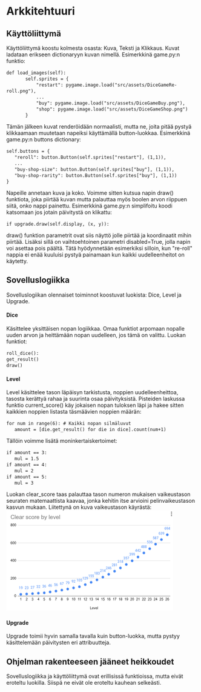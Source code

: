 # Arkkitehtuuri

## Käyttöliittymä
Käyttöliittymä koostu kolmesta osasta: Kuva, Teksti ja Klikkaus.
Kuvat ladataan erikseen dictionaryyn kuvan nimellä. Esimerkkinä game.py:n funktio:
```
def load_images(self):
       self.sprites = {
           "restart": pygame.image.load("src/assets/DiceGameRe-roll.png"),
           ...
           "buy": pygame.image.load("src/assets/DiceGameBuy.png"),
           "shop": pygame.image.load("src/assets/DiceGameShop.png")
       }
```

Tämän jälkeen kuvat renderöidään normaalisti, mutta ne, joita pitää pystyä klikkaamaan muutetaan napeiksi käyttämällä button-luokkaa. Esimerkkinä game.py:n buttons dictionary:
```
self.buttons = {
   "reroll": button.Button(self.sprites["restart"], (1,1)),
   ...
   "buy-shop-size": button.Button(self.sprites["buy"], (1,1)),
   "buy-shop-rarity": button.Button(self.sprites["buy"], (1,1))
}
```
Napeille annetaan kuva ja koko. Voimme sitten kutsua napin draw() funktiota, joka piirtää kuvan mutta palauttaa myös boolen arvon riippuen siitä, onko nappi painettu. Esimerkkinä game.py:n simplifoitu koodi katsomaan jos jotain päivitystä on klikattu:
```
if upgrade.draw(self.display, (x, y)):
```
draw() funktion parametrit ovat siis näyttö jolle piirtää ja koordinaatit mihin piirtää. Lisäksi sillä on vaihtoehtoinen parametri disabled=True, jolla napin voi asettaa pois päältä. Tätä hyödynnetään esimerkiksi silloin, kun "re-roll" nappia ei enää kuuluisi pystyä painamaan kun kaikki uudelleenheitot on käytetty.

## Sovelluslogiikka
Sovelluslogiikan olennaiset toiminnot koostuvat luokista: Dice, Level ja Upgrade.

#### Dice
Käsittelee yksittäisen nopan logiikkaa. Omaa funktiot arpomaan nopalle uuden arvon ja heittämään nopan uudelleen, jos tämä on valittu. Luokan funktiot:
```
roll_dice():
get_result()
draw()
```

#### Level
Level käsittelee tason läpäisyn tarkistusta, noppien uudelleenheittoa, tasosta kerättyä rahaa ja suurinta osaa päivityksistä. Pisteiden laskussa funktio current_score() käy jokaisen nopan tuloksen läpi ja hakee sitten kaikkien noppien listasta täsmäävien noppien määrän:
```
for num in range(6): # Kaikki nopan silmäluvut
   amount = [die.get_result() for die in dice].count(num+1)
```
Tällöin voimme lisätä moninkertaiskertoimet:
```
if amount == 3:
   mul = 1.5
if amount == 4:
   mul = 2
if amount == 5:
   mul = 3
```
Luokan clear_score taas palauttaa tason numeron mukaisen vaikeustason seuraten matemaattista kaavaa, jonka kehitin itse arvioini pelinvaikeustason kasvun mukaan. Liitettynä on kuva vaikeustason käyrästä:
![Käyrä](../images/ClearScoreChart.png)


#### Upgrade
Upgrade toimii hyvin samalla tavalla kuin button-luokka, mutta pystyy käsittelemään päivitysten eri attribuutteja.

## Ohjelman rakenteeseen jääneet heikkoudet
Sovelluslogiikka ja käyttöliittymä ovat erillisissä funktioissa, mutta eivät eroteltu luokilla. Siispä ne eivät ole eroteltu kauhean selkeästi.